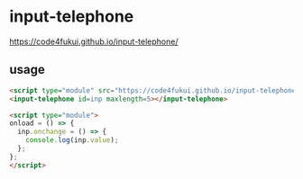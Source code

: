 # input-telephone
  
https://code4fukui.github.io/input-telephone/

## usage

```html
<script type="module" src="https://code4fukui.github.io/input-telephone/input-telephone.js"></script>
<input-telephone id=inp maxlength=5></input-telephone>

<script type="module">
onload = () => {
  inp.onchange = () => {
    console.log(inp.value);
  };
};
</script>
```

